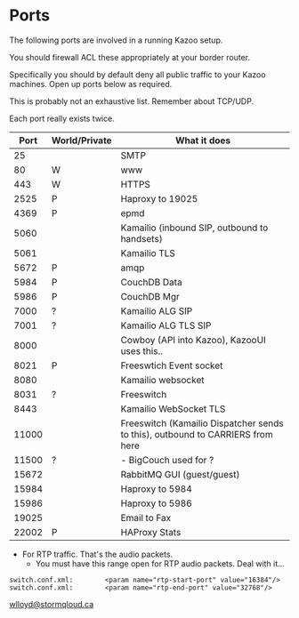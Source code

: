 # Ports

The following ports are involved in a running Kazoo setup.

You should firewall ACL these appropriately at your border router.

Specifically you should by default deny all public traffic to your Kazoo machines.  Open up ports below as required.

This is probably not an exhaustive list.  Remember about TCP/UDP.

Each port really exists twice.


| Port | World/Private | What it does        |
|--------------|--------|------------------------------------|
| 25 | | SMTP
| 80 | W | www
| 443 | W | HTTPS
| 2525 | P | Haproxy to 19025
| 4369 | P | epmd
| 5060 | | Kamailio (inbound SIP, outbound to handsets)
| 5061 | | Kamailio TLS
| 5672 | P | amqp 
| 5984 | P | CouchDB Data
| 5986 | P | CouchDB Mgr
| 7000 | ? | Kamailio ALG SIP
| 7001 | ? | Kamailio ALG TLS SIP
| 8000 |  | Cowboy (API into Kazoo), KazooUI uses this..
| 8021 | P | Freeswtich Event socket
| 8080 | | Kamailio websocket
| 8031 | ? | Freeswitch
| 8443 | | Kamailio WebSocket TLS
| 11000 | | Freeswitch (Kamailio Dispatcher sends to this), outbound to CARRIERS from here
| 11500 | ? | - BigCouch used for ?
| 15672 | | RabbitMQ GUI (guest/guest)
| 15984 | | Haproxy to 5984
| 15986 | | Haproxy to 5986
| 19025 | | Email to Fax
| 22002 | P | HAProxy Stats 


* For RTP traffic.  That's the audio packets.
  * You must have this range open for RTP audio packets.  Deal with it...
  
```
switch.conf.xml:        <param name="rtp-start-port" value="16384"/>
switch.conf.xml:        <param name="rtp-end-port" value="32768"/>
```

wlloyd@stormqloud.ca
